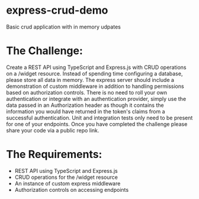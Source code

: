 # express-crud-demo
Basic crud application with in memory udpates

# The Challenge:
Create a REST API using TypeScript and Express.js with CRUD operations on a /widget resource. Instead of spending time configuring a database, please store all data in memory. The express server should include a demonstration of custom middleware in addition to handling permissions based on authorization controls. There is no need to roll your own authentication or integrate with an authentication provider, simply use the data passed in an Authorization header as though it contains the information you would have returned in the token's claims from a successful authentication. Unit and integration tests only need to be present for one of your endpoints. Once you have completed the challenge please share your code via a public repo link.

# The Requirements:
- REST API using TypeScript and Express.js
- CRUD operations for the /widget resource
- An instance of custom express middleware
- Authorization controls on accessing endpoints


<!-- add docs on how to use api -->
<!-- middleware to log -->